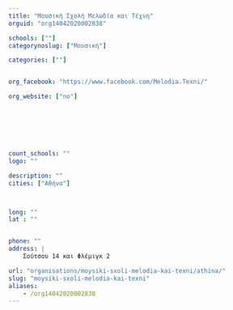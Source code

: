 ```yaml
---
title: "Μουσική Σχολή Μελωδία και Τέχνη"
orguid: "org14042020002838"

schools: [""]
categorynoslug: ["Μουσική"]

categories: [""]


org_facebook: "https://www.facebook.com/Melodia.Texni/"

org_website: ["no"]







count_schools: ""
logo: ""

description: ""
cities: ["Αθήνα"]



long: ""
lat : ""


phone: ""
address: |
    Σούτσου 14 και Φλέμιγκ 2

url: "organisations/moysiki-sxoli-melodia-kai-texni/athina/"
slug: "moysiki-sxoli-melodia-kai-texni"
aliases:
    - /org14042020002838
---
```




